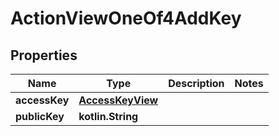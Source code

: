 
# ActionViewOneOf4AddKey

## Properties
| Name | Type | Description | Notes |
| ------------ | ------------- | ------------- | ------------- |
| **accessKey** | [**AccessKeyView**](AccessKeyView.md) |  |  |
| **publicKey** | **kotlin.String** |  |  |



